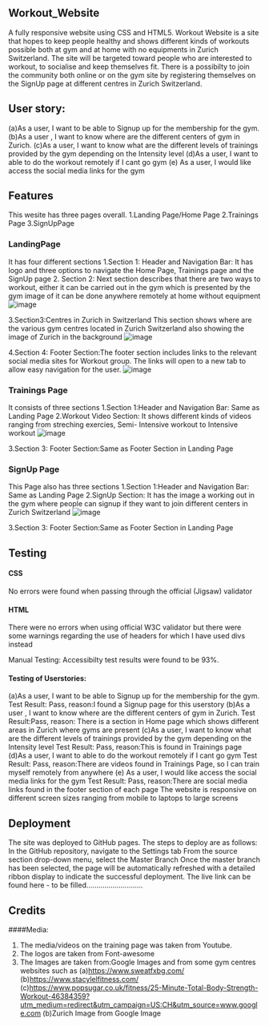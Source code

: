 ## Workout_Website

A fully responsive website using CSS and HTML5.
Workout Website is a site that hopes to keep people healthy and shows different kinds of workouts possible both at gym and at home with no equipments in Zurich Switzerland. The site will be targeted toward people who are interested to workout, to socialise and keep themselves fit. There is a possibilty to join the community both online or on the gym site by registering themselves on the SignUp page at different centres in Zurich Switzerland.

## User story:
(a)As a user, I want to be able to Signup up for the membership for the gym.
(b)As a user , I want to know where are the different centers of gym in Zurich.
(c)As a user, I want to know what are the different levels of trainings provided by the gym depending on the Intensity level
(d)As a user, I want to able to do the workout remotely if I cant go gym
(e) As a user, I would like access the social media links for the gym

## Features
This wesite has three pages overall. 
1.Landing Page/Home Page
2.Trainings Page
3.SignUpPage

### **LandingPage**

It has four different sections
1.Section 1: Header and Navigation Bar: It has logo and three options to navigate the Home Page, Trainings page and the SignUp page
2. Section 2: Next section describes that there are two ways to workout, either it can be carried out in the gym which is presented by the gym image of it can be done anywhere remotely at home without equipment
![image](https://user-images.githubusercontent.com/63474017/174799353-488adddd-2c0b-4d7e-be18-23f254d652d4.png)

3.Section3:Centres in Zurich in Switzerland
This section shows where are the various gym centres located in Zurich Switzerland also showing the image of Zurich in the background
![image](https://user-images.githubusercontent.com/63474017/175058669-f0381180-2f14-4c38-879c-e1e625a4085c.png)

4.Section 4: Footer Section:The footer section includes links to the relevant social media sites for Workout group. The links will open to a new tab to allow easy navigation for the user.
![image](https://user-images.githubusercontent.com/63474017/174800114-3a2ff41e-3f4c-4bd9-b471-a68101ca5075.png)


### **Trainings Page**

It consists of three sections
1.Section 1:Header and Navigation Bar: Same as Landing Page
2.Workout Video Section: It shows different kinds of videos ranging from streching exercies, Semi- Intensive workout to Intensive workout
![image](https://user-images.githubusercontent.com/63474017/174803372-4c270455-582c-402f-9943-e77024710610.png)

3.Section 3: Footer Section:Same as Footer Section in Landing Page


### **SignUp Page**

This Page also has three sections
1.Section 1:Header and Navigation Bar: Same as Landing Page
2.SignUp Section: It has the image a working out in the gym where people can signup if they want to join different centers in Zurich Switzerland
![image](https://user-images.githubusercontent.com/63474017/174803874-d4543f87-1238-4109-9418-def7c5a58ff8.png)

3.Section 3: Footer Section:Same as Footer Section in Landing Page


## **Testing**
#### CSS
No errors were found when passing through the official (Jigsaw) validator
#### HTML
There were no errors when using official W3C validator but there were some warnings regarding the use of headers for which I have used divs instead

Manual Testing: Accessibilty test results were found to be 93%.

#### Testing of Userstories:
(a)As a user, I want to be able to Signup up for the membership for the gym.
Test Result: Pass, reason:I found a Signup page for this userstory
(b)As a user , I want to know where are the different centers of gym in Zurich.
Test Result:Pass, reason: There is a section in Home page which shows different areas in Zurich where gyms are present
(c)As a user, I want to know what are the different levels of trainings provided by the gym depending on the Intensity level
Test Result: Pass, reason:This is found in Trainings page
(d)As a user, I want to able to do the workout remotely if I cant go gym
Test Result: Pass, reason:There are videos found in Trainings Page, so I can train myself remotely from anywhere
(e) As a user, I would like access the social media links for the gym
Test Result: Pass, reason:There are social media links found in the footer section of each page
The website is responsive on different screen sizes ranging from mobile to laptops to large screens



## **Deployment**
The site was deployed to GitHub pages. The steps to deploy are as follows:
In the GitHub repository, navigate to the Settings tab
From the source section drop-down menu, select the Master Branch
Once the master branch has been selected, the page will be automatically refreshed with a detailed ribbon display to indicate the successful deployment.
The live link can be found here - to be filled............................

## **Credits**
####Media:
1. The media/videos on the training page was taken from Youtube.
2. The logos are taken from Font-awesome
3. The Images are taken from:Google Images and from some gym centres websites such as 
(a)https://www.sweatfxbg.com/
(b)https://www.stacylelfitness.com/
(c)https://www.popsugar.co.uk/fitness/25-Minute-Total-Body-Strength-Workout-46384359?utm_medium=redirect&utm_campaign=US:CH&utm_source=www.google.com
(b)Zurich Image from Google Image










